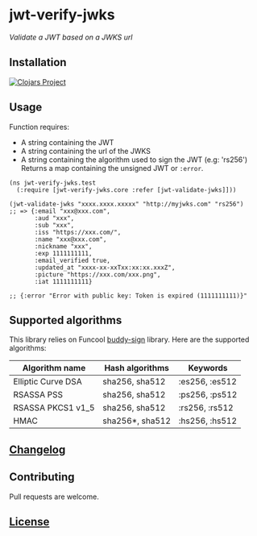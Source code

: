 # jwt-verify-jwks

_Validate a JWT based on a JWKS url_

## Installation

[![Clojars Project](https://img.shields.io/clojars/v/jwt-verify-jwks.svg)](https://clojars.org/jwt-verify-jwks)

## Usage

Function requires:
* A string containing the JWT
* A string containing the url of the JWKS
* A string containing the algorithm used to sign the JWT (e.g: 'rs256')
Returns a map containing the unsigned JWT or `:error`.

```
(ns jwt-verify-jwks.test
  (:require [jwt-verify-jwks.core :refer [jwt-validate-jwks]]))
  
(jwt-validate-jwks "xxxx.xxxx.xxxxx" "http://myjwks.com" "rs256")
;; => {:email "xxx@xxx.com",
       :aud "xxx",
       :sub "xxx",
       :iss "https://xxx.com/",
       :name "xxx@xxx.com",
       :nickname "xxx",
       :exp 1111111111,
       :email_verified true,
       :updated_at "xxxx-xx-xxTxx:xx:xx.xxxZ",
       :picture "https://xxx.com/xxx.png",
       :iat 1111111111}

;; {:error "Error with public key: Token is expired (1111111111)}"
```

## Supported algorithms

This library relies on Funcool [buddy-sign](https://funcool.github.io/buddy-sign/latest/) library.
Here are the supported algorithms:

| Algorithm name | Hash algorithms | Keywords |
|---|---|---|
|Elliptic Curve DSA|sha256, sha512|:es256, :es512|
|RSASSA PSS|sha256, sha512|:ps256, :ps512|
|RSASSA PKCS1 v1_5|sha256, sha512|:rs256, :rs512|
|HMAC|sha256*, sha512|:hs256, :hs512|

## [Changelog](https://github.com/fnzc/jwt-verify-jwks/blob/master/CHANGELOG.md)

## Contributing

Pull requests are welcome.

## [License](https://github.com/fnzc/jwt-verify-jwks/blob/master/LICENSE)
